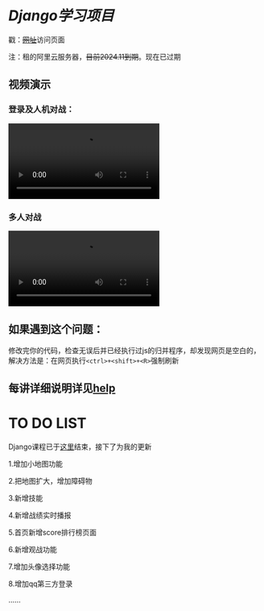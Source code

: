 # *Django学习项目*

戳：[~~网址~~](https://app6534.acapp.acwing.com.cn/)访问页面

注：租的阿里云服务器，~~目前2024.11到期~~。现在已过期

## 视频演示
### 登录及人机对战：

![one](./video/login+one.mp4)

### 多人对战

![multi](./video/multi.mp4)

## 如果遇到这个问题：
修改完你的代码，检查无误后并已经执行过js的归并程序，却发现网页是空白的，解决方法是：在网页执行`<ctrl>+<shift>+<R>`强制刷新

## 每讲详细说明详见[help](https://git.acwing.com/glk/django_lesson/-/tree/master/help)


# TO DO LIST
Django课程已于[这里](https://git.acwing.com/glk/django_lesson/-/tree/5ca4d81d21ee5399db670b48be0e37751672329c)结束，接下了为我的更新

1.增加小地图功能

2.把地图扩大，增加障碍物

3.新增技能

4.新增战绩实时播报

5.首页新增score排行榜页面

6.新增观战功能

7.增加头像选择功能

8.增加qq第三方登录

......
